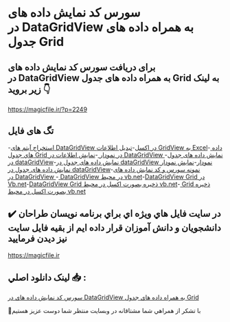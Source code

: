 # سورس کد نمایش داده های در DataGridView به همراه داده های جدول Grid

## برای دریافت سورس کد نمایش داده های در DataGridView به همراه داده های جدول Grid به لینک زیر بروید 👇

https://magicfile.ir/?p=2249

## تگ های فایل

-[استخراج آیتم های DataGridView در اکسل](https://magicfile.ir/product/%d8%b3%d9%88%d8%b1%d8%b3-%d9%88-%da%a9%d8%af-%d8%af%d8%a7%d8%af%d9%87-%d9%87%d8%a7-%d8%af%d8%b1-datagridview-%d9%86%d9%85%d9%88%d8%af%d8%a7%d8%b1-%d8%a7%da%a9%d8%b3%d9%84-vb-net/)-[تبدیل اطلاعات GridView به Excel](https://magicfile.ir/product/%d8%b3%d9%88%d8%b1%d8%b3-%d9%88-%da%a9%d8%af-%d8%af%d8%a7%d8%af%d9%87-%d9%87%d8%a7-%d8%af%d8%b1-datagridview-%d9%86%d9%85%d9%88%d8%af%d8%a7%d8%b1-%d8%a7%da%a9%d8%b3%d9%84-vb-net/)-[ داده هاي جدول Grid در نمودار ](https://magicfile.ir/product/%d8%b3%d9%88%d8%b1%d8%b3-%d9%88-%da%a9%d8%af-%d8%af%d8%a7%d8%af%d9%87-%d9%87%d8%a7-%d8%af%d8%b1-datagridview-%d9%86%d9%85%d9%88%d8%af%d8%a7%d8%b1-%d8%a7%da%a9%d8%b3%d9%84-vb-net/)-[نمایش اطلاعات در DataGridView ](https://magicfile.ir/product/%d8%b3%d9%88%d8%b1%d8%b3-%d9%88-%da%a9%d8%af-%d8%af%d8%a7%d8%af%d9%87-%d9%87%d8%a7-%d8%af%d8%b1-datagridview-%d9%86%d9%85%d9%88%d8%af%d8%a7%d8%b1-%d8%a7%da%a9%d8%b3%d9%84-vb-net/)-[نمایش داده های جدول در dataGridView](https://magicfile.ir/product/%d8%b3%d9%88%d8%b1%d8%b3-%d9%88-%da%a9%d8%af-%d8%af%d8%a7%d8%af%d9%87-%d9%87%d8%a7-%d8%af%d8%b1-datagridview-%d9%86%d9%85%d9%88%d8%af%d8%a7%d8%b1-%d8%a7%da%a9%d8%b3%d9%84-vb-net/)-[نمایش داده های جدول در dataGridView نمودار](https://magicfile.ir/product/%d8%b3%d9%88%d8%b1%d8%b3-%d9%88-%da%a9%d8%af-%d8%af%d8%a7%d8%af%d9%87-%d9%87%d8%a7-%d8%af%d8%b1-datagridview-%d9%86%d9%85%d9%88%d8%af%d8%a7%d8%b1-%d8%a7%da%a9%d8%b3%d9%84-vb-net/)-[نمایش نمودار نمایش داده های جدول در dataGridView](https://magicfile.ir/product/%d8%b3%d9%88%d8%b1%d8%b3-%d9%88-%da%a9%d8%af-%d8%af%d8%a7%d8%af%d9%87-%d9%87%d8%a7-%d8%af%d8%b1-datagridview-%d9%86%d9%85%d9%88%d8%af%d8%a7%d8%b1-%d8%a7%da%a9%d8%b3%d9%84-vb-net/)-[نمونه سورس و کد نمایش داده های در DataGridView ](https://magicfile.ir/product/%d8%b3%d9%88%d8%b1%d8%b3-%d9%88-%da%a9%d8%af-%d8%af%d8%a7%d8%af%d9%87-%d9%87%d8%a7-%d8%af%d8%b1-datagridview-%d9%86%d9%85%d9%88%d8%af%d8%a7%d8%b1-%d8%a7%da%a9%d8%b3%d9%84-vb-net/)-[ DataGridView در محیط vb.net](https://magicfile.ir/product/%d8%b3%d9%88%d8%b1%d8%b3-%d9%88-%da%a9%d8%af-%d8%af%d8%a7%d8%af%d9%87-%d9%87%d8%a7-%d8%af%d8%b1-datagridview-%d9%86%d9%85%d9%88%d8%af%d8%a7%d8%b1-%d8%a7%da%a9%d8%b3%d9%84-vb-net/)-[DataGridView Grid در Vb.net](https://magicfile.ir/product/%d8%b3%d9%88%d8%b1%d8%b3-%d9%88-%da%a9%d8%af-%d8%af%d8%a7%d8%af%d9%87-%d9%87%d8%a7-%d8%af%d8%b1-datagridview-%d9%86%d9%85%d9%88%d8%af%d8%a7%d8%b1-%d8%a7%da%a9%d8%b3%d9%84-vb-net/)-[DataGridView Grid ذخیره بصورت اکسل در محیط vb.net](https://magicfile.ir/product/%d8%b3%d9%88%d8%b1%d8%b3-%d9%88-%da%a9%d8%af-%d8%af%d8%a7%d8%af%d9%87-%d9%87%d8%a7-%d8%af%d8%b1-datagridview-%d9%86%d9%85%d9%88%d8%af%d8%a7%d8%b1-%d8%a7%da%a9%d8%b3%d9%84-vb-net/)-[ Grid ذخیره بصورت اکسل در محیط vb.net](https://magicfile.ir/product/%d8%b3%d9%88%d8%b1%d8%b3-%d9%88-%da%a9%d8%af-%d8%af%d8%a7%d8%af%d9%87-%d9%87%d8%a7-%d8%af%d8%b1-datagridview-%d9%86%d9%85%d9%88%d8%af%d8%a7%d8%b1-%d8%a7%da%a9%d8%b3%d9%84-vb-net/)

## ✔️ در سايت فايل هاي ويژه اي براي برنامه نويسان طراحان دانشجويان و دانش آموزان قرار داده ايم از بقيه فايل سايت نيز ديدن فرماييد

https://magicfile.ir


## لينک دانلود اصلي 📥 :

[سورس کد نمایش داده های در DataGridView به همراه داده های جدول Grid](https://magicfile.ir/product/%d8%b3%d9%88%d8%b1%d8%b3-%d9%88-%da%a9%d8%af-%d8%af%d8%a7%d8%af%d9%87-%d9%87%d8%a7-%d8%af%d8%b1-datagridview-%d9%86%d9%85%d9%88%d8%af%d8%a7%d8%b1-%d8%a7%da%a9%d8%b3%d9%84-vb-net/) 


🙏با تشکر از همراهي شما مشتاقانه در وبسایت منتظر شما دوست عزیز هستیم

